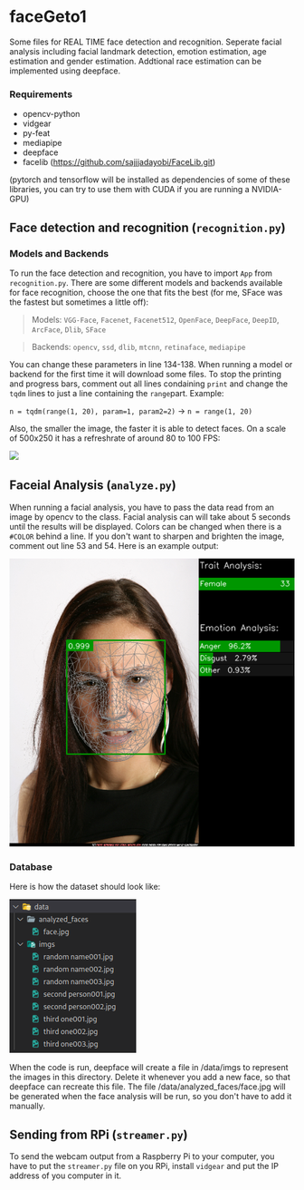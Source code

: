 # faceGeto1
Some files for REAL TIME face detection and recognition. Seperate facial analysis including facial landmark detection, emotion estimation, age estimation and gender estimation. Addtional race estimation can be implemented using deepface.

### Requirements
  - opencv-python
  - vidgear
  - py-feat
  - mediapipe
  - deepface
  - facelib (https://github.com/sajjjadayobi/FaceLib.git)

  (pytorch and tensorflow will be installed as dependencies of some of these libraries, you can try to use them with CUDA if you are running a NVIDIA-GPU)

## Face detection and recognition (`recognition.py`)
### Models and Backends
To run the face detection and recognition, you have to import `App` from `recognition.py`. There are some different models and backends available for face recognition, choose the one that fits the best (for me, SFace was the fastest but sometimes a little off):

> Models: `VGG-Face`, `Facenet`, `Facenet512`, `OpenFace`, `DeepFace`, `DeepID`, `ArcFace`, `Dlib`, `SFace`

> Backends: `opencv`, `ssd`, `dlib`, `mtcnn`, `retinaface`, `mediapipe`

You can change these parameters in line 134-138. When running a model or backend for the first time it will download some files. To stop the printing and progress bars, comment out all lines condaining `print` and change the `tqdm` lines to just a line containing the `range`part. Example:

`n = tqdm(range(1, 20), param=1, param2=2)` -> `n = range(1, 20)`

Also, the smaller the image, the faster it is able to detect faces. On a scale of 500x250 it has a refreshrate of around 80 to 100 FPS:

![](https://github.com/ien1/faceGeto1/blob/main/example%20images/out1.gif)

## Faceial Analysis (`analyze.py`)
When running a facial analysis, you have to pass the data read from an image by opencv to the class. Facial analysis can will take about 5 seconds until the results will be displayed. Colors can be changed when there is a `#COLOR` behind a line. If you don't want to sharpen and brighten the image, comment out line 53 and 54. Here is an example output:

![](https://github.com/ien1/faceGeto1/blob/main/example%20images/analyze.png)

### Database
Here is how the dataset should look like:

![](https://github.com/ien1/faceGeto1/blob/main/example%20images/dataset.png)

When the code is run, deepface will create a file in /data/imgs to represent the images in this directory. Delete it whenever you add a new face, so that deepface can recreate this file.
The file /data/analyzed_faces/face.jpg will be generated when the face analysis will be run, so you don't have to add it manually.

## Sending from RPi (`streamer.py`)
To send the webcam output from a Raspberry Pi to your computer, you have to put the `streamer.py` file on you RPi, install `vidgear` and put the IP address of you computer in it. 
